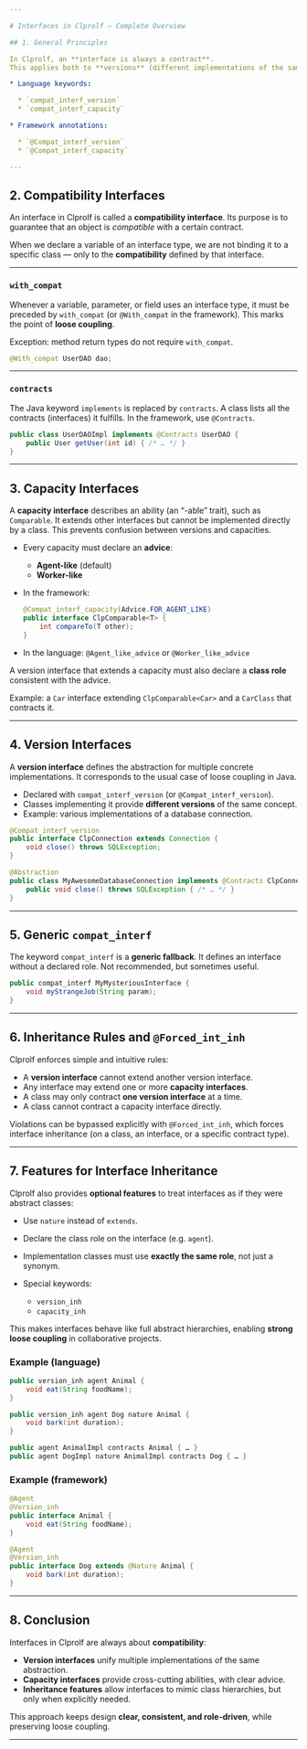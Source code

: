 ```yaml
---

# Interfaces in Clprolf — Complete Overview

## 1. General Principles

In Clprolf, an **interface is always a contract**.
This applies both to **versions** (different implementations of the same concept) and to **capacities** (common abilities across versions).

* Language keywords:

  * `compat_interf_version`
  * `compat_interf_capacity`

* Framework annotations:

  * `@Compat_interf_version`
  * `@Compat_interf_capacity`

---
```


## 2. Compatibility Interfaces

An interface in Clprolf is called a **compatibility interface**.
Its purpose is to guarantee that an object is *compatible* with a certain contract.

When we declare a variable of an interface type, we are not binding it to a specific class — only to the **compatibility** defined by that interface.

---

### `with_compat`

Whenever a variable, parameter, or field uses an interface type, it must be preceded by `with_compat` (or `@With_compat` in the framework).
This marks the point of **loose coupling**.

Exception: method return types do not require `with_compat`.

```java
@With_compat UserDAO dao;
```

---

### `contracts`

The Java keyword `implements` is replaced by `contracts`.
A class lists all the contracts (interfaces) it fulfills.
In the framework, use `@Contracts`.

```java
public class UserDAOImpl implements @Contracts UserDAO {
    public User getUser(int id) { /* … */ }
}
```

---

## 3. Capacity Interfaces

A **capacity interface** describes an ability (an “-able” trait), such as `Comparable`.
It extends other interfaces but cannot be implemented directly by a class.
This prevents confusion between versions and capacities.

* Every capacity must declare an **advice**:

  * **Agent-like** (default)
  * **Worker-like**

* In the framework:

  ```java
  @Compat_interf_capacity(Advice.FOR_AGENT_LIKE)
  public interface ClpComparable<T> {
      int compareTo(T other);
  }
  ```

* In the language:
  `@Agent_like_advice` or `@Worker_like_advice`

A version interface that extends a capacity must also declare a **class role** consistent with the advice.

Example: a `Car` interface extending `ClpComparable<Car>` and a `CarClass` that contracts it.

---

## 4. Version Interfaces

A **version interface** defines the abstraction for multiple concrete implementations.
It corresponds to the usual case of loose coupling in Java.

* Declared with `compat_interf_version` (or `@Compat_interf_version`).
* Classes implementing it provide **different versions** of the same concept.
* Example: various implementations of a database connection.

```java
@Compat_interf_version
public interface ClpConnection extends Connection {
    void close() throws SQLException;
}

@Abstraction
public class MyAwesomeDatabaseConnection implements @Contracts ClpConnection {
    public void close() throws SQLException { /* … */ }
}
```

---

## 5. Generic `compat_interf`

The keyword `compat_interf` is a **generic fallback**.
It defines an interface without a declared role.
Not recommended, but sometimes useful.

```java
public compat_interf MyMysteriousInterface {
    void myStrangeJob(String param);
}
```

---

## 6. Inheritance Rules and `@Forced_int_inh`

Clprolf enforces simple and intuitive rules:

* A **version interface** cannot extend another version interface.
* Any interface may extend one or more **capacity interfaces**.
* A class may only contract **one version interface** at a time.
* A class cannot contract a capacity interface directly.

Violations can be bypassed explicitly with `@Forced_int_inh`, which forces interface inheritance (on a class, an interface, or a specific contract type).

---

## 7. Features for Interface Inheritance

Clprolf also provides **optional features** to treat interfaces as if they were abstract classes:

* Use `nature` instead of `extends`.
* Declare the class role on the interface (e.g. `agent`).
* Implementation classes must use **exactly the same role**, not just a synonym.
* Special keywords:

  * `version_inh`
  * `capacity_inh`

This makes interfaces behave like full abstract hierarchies, enabling **strong loose coupling** in collaborative projects.

### Example (language)

```java
public version_inh agent Animal {
    void eat(String foodName);
}

public version_inh agent Dog nature Animal {
    void bark(int duration);
}

public agent AnimalImpl contracts Animal { … }
public agent DogImpl nature AnimalImpl contracts Dog { … }
```

### Example (framework)

```java
@Agent
@Version_inh
public interface Animal {
    void eat(String foodName);
}

@Agent
@Version_inh
public interface Dog extends @Nature Animal {
    void bark(int duration);
}
```

---

## 8. Conclusion

Interfaces in Clprolf are always about **compatibility**:

* **Version interfaces** unify multiple implementations of the same abstraction.
* **Capacity interfaces** provide cross-cutting abilities, with clear advice.
* **Inheritance features** allow interfaces to mimic class hierarchies, but only when explicitly needed.

This approach keeps design **clear, consistent, and role-driven**, while preserving loose coupling.

---
